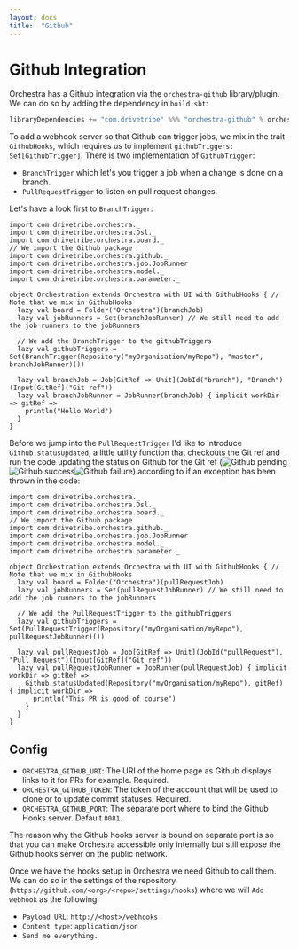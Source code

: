 ```yaml
---
layout: docs
title:  "Github"
---
```


# Github Integration

Orchestra has a Github integration via the `orchestra-github` library/plugin. We can do so by adding the dependency in
`build.sbt`:
```scala
libraryDependencies += "com.drivetribe" %%% "orchestra-github" % orchestraVersion
```

To add a webhook server so that Github can trigger jobs, we mix in the trait `GithubHooks`, which requires us to
implement `githubTriggers: Set[GithubTrigger]`. There is two implementation of `GithubTrigger`:
 - `BranchTrigger` which let's you trigger a job when a change is done on a branch.
 - `PullRequestTrigger` to listen on pull request changes.

Let's have a look first to `BranchTrigger`:
```tut:silent
import com.drivetribe.orchestra._
import com.drivetribe.orchestra.Dsl._
import com.drivetribe.orchestra.board._
// We import the Github package
import com.drivetribe.orchestra.github._
import com.drivetribe.orchestra.job.JobRunner
import com.drivetribe.orchestra.model._
import com.drivetribe.orchestra.parameter._

object Orchestration extends Orchestra with UI with GithubHooks { // Note that we mix in GithubHooks
  lazy val board = Folder("Orchestra")(branchJob)
  lazy val jobRunners = Set(branchJobRunner) // We still need to add the job runners to the jobRunners
  
  // We add the BranchTrigger to the githubTriggers
  lazy val githubTriggers = Set(BranchTrigger(Repository("myOrganisation/myRepo"), "master", branchJobRunner)())

  lazy val branchJob = Job[GitRef => Unit](JobId("branch"), "Branch")(Input[GitRef]("Git ref"))
  lazy val branchJobRunner = JobRunner(branchJob) { implicit workDir => gitRef =>
    println("Hello World")
  }
}
```

Before we jump into the `PullRequestTrigger` I'd like to introduce `Github.statusUpdated`, a little utility function
that checkouts the Git ref and run the code updating the status on Github for the Git ref
(<img alt="Github pending" srcset="img/github-pending.png 2x"><img alt="Github success" srcset="img/github-success.png 2x"><img alt="Github failure" srcset="img/github-failure.png 2x">)
according to if an exception has been thrown in the code:
```tut:silent
import com.drivetribe.orchestra._
import com.drivetribe.orchestra.Dsl._
import com.drivetribe.orchestra.board._
// We import the Github package
import com.drivetribe.orchestra.github._
import com.drivetribe.orchestra.job.JobRunner
import com.drivetribe.orchestra.model._
import com.drivetribe.orchestra.parameter._

object Orchestration extends Orchestra with UI with GithubHooks { // Note that we mix in GithubHooks
  lazy val board = Folder("Orchestra")(pullRequestJob)
  lazy val jobRunners = Set(pullRequestJobRunner) // We still need to add the job runners to the jobRunners

  // We add the PullRequestTrigger to the githubTriggers 
  lazy val githubTriggers = Set(PullRequestTrigger(Repository("myOrganisation/myRepo"), pullRequestJobRunner)())

  lazy val pullRequestJob = Job[GitRef => Unit](JobId("pullRequest"), "Pull Request")(Input[GitRef]("Git ref"))
  lazy val pullRequestJobRunner = JobRunner(pullRequestJob) { implicit workDir => gitRef =>
    Github.statusUpdated(Repository("myOrganisation/myRepo"), gitRef) { implicit workDir =>
      println("This PR is good of course")
    }
  }
}
```

## Config
- `ORCHESTRA_GITHUB_URI`: The URI of the home page as Github displays links to it for PRs for example. Required.
- `ORCHESTRA_GITHUB_TOKEN`: The token of the account that will be used to clone or to update commit statuses. Required.
- `ORCHESTRA_GITHUB_PORT`: The separate port where to bind the Github Hooks server. Default `8081`.

The reason why the Github hooks server is bound on separate port is so that you can make Orchestra accessible only
internally but still expose the Github hooks server on the public network.  

Once we have the hooks setup in Orchestra we need Github to call them. We can do so in the settings of the repository
(`https://github.com/<org>/<repo>/settings/hooks`) where we will `Add webhook` as the following:
- `Payload URL`: `http://<host>/webhooks`
- `Content type`: `application/json`
- `Send me everything.`
